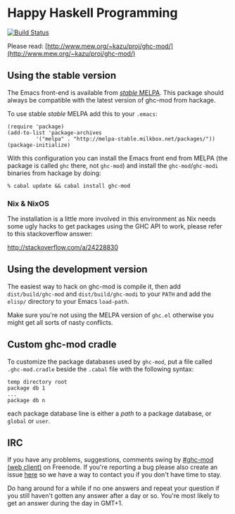 # Happy Haskell Programming
[![Build Status](https://travis-ci.org/kazu-yamamoto/ghc-mod.png)](https://travis-ci.org/kazu-yamamoto/ghc-mod)

Please read: [http://www.mew.org/~kazu/proj/ghc-mod/](http://www.mew.org/~kazu/proj/ghc-mod/)

## Using the stable version

The Emacs front-end is available from
[*stable* MELPA](http://melpa-stable.milkbox.net/). This package should
always be compatible with the latest version of ghc-mod from hackage.

To use stable *stable* MELPA add this to your `.emacs`:

```elisp
(require 'package)
(add-to-list 'package-archives
	     '("melpa" . "http://melpa-stable.milkbox.net/packages/"))
(package-initialize)
```

With this configuration you can install the Emacs front end from MELPA (the
package is called `ghc` there, not `ghc-mod`) and install the
`ghc-mod`/`ghc-modi` binaries from hackage by doing:

```shell
% cabal update && cabal install ghc-mod
```

### Nix & NixOS

The installation is a little more involved in this environment as Nix needs some
ugly hacks to get packages using the GHC API to work, please refer to this
stackoverflow answer:

http://stackoverflow.com/a/24228830

## Using the development version

The easiest way to hack on ghc-mod is compile it, then add `dist/build/ghc-mod`
and `dist/build/ghc-modi` to your `PATH` and add the `elisp/` directory to your
Emacs `load-path`.

Make sure you're not using the MELPA version of `ghc.el` otherwise you might get
all sorts of nasty conflicts.


## Custom ghc-mod cradle

To customize the package databases used by `ghc-mod`, put a file called `.ghc-mod.cradle` beside the `.cabal` file with the following syntax:

```
temp directory root
package db 1
...
package db n
```

each package database line is either a *path* to a package database, or `global` or `user`.

## IRC

If you have any problems, suggestions, comments swing by
[\#ghc-mod (web client)](https://kiwiirc.com/client/irc.freenode.org/ghc-mod) on
Freenode. If you're reporting a bug please also create an issue
[here](https://github.com/DanielG/ghc-mod/issues) so we have a way to contact
you if you don't have time to stay.

Do hang around for a while if no one answers and repeat your question if you
still haven't gotten any answer after a day or so. You're most likely to get an
answer during the day in GMT+1.

